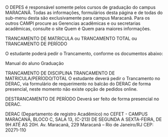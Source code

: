 O DEPES é responsável somente pelos cursos de graduação do campus MARACANÃ. Todas as informações, formulários desta página e de todas do sub-menu desta são exclusivamente para campus Maracanã. Para os outros CAMPI procure as Gerencias acadêmicas e ou secretarias acadêmicas, consulte o site Quem é Quem para maiores informações.

TRANCAMENTO DE MATRICULA ou TRANCAMENTO TOTAL ou TRANCAMENTO DE PERÍODO

O estudante poderá pedir o Trancamento, conforme os documentos abaixo:

Manual do aluno Graduação

TRANCAMENTO DE DISCIPLINA TRANCAMENTO DE MATRICULA/PERÍODO/TOTAL
O estudante deverá pedir o Trancamento no DERAC, via formulário de requerimento no balcão do DERAC de forma presencial, neste momento não existe opção de pedidos online.

DESTRANCAMENTO DE PERÍODO Deverá ser feito de forma presencial no DERAC.

DERAC (Departamento de registro Acadêmico) no CEFET - CAMPUS MARACANÃ, BLOCO C, SALA 13, (C-213) DE SEGUNDA A SEXTA-FEIRA, DE 9H ATÉ AS 20H. Av. Maracanã, 229 Maracanã – Rio de Janeiro/RJ CEP: 20271-110

